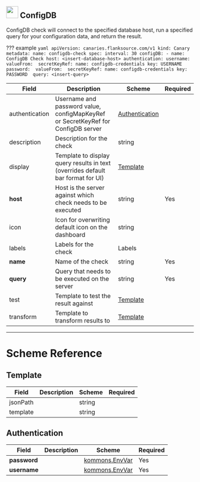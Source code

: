 ## <img src='https://raw.githubusercontent.com/flanksource/flanksource-ui/main/src/icons/configdb.svg' style='height: 32px'/> ConfigDB

ConfigDB check will connect to the specified database host, run a specified query for your configuration data, and return the result.

??? example
     ```yaml
     apiVersion: canaries.flanksource.com/v1
     kind: Canary
     metadata:
       name: configdb-check
     spec:
       interval: 30
       configDB:
         - name: ConfigDB Check
           host: <insert-database-host>
           authentication:
             username: 
               valueFrom: 
               secretKeyRef:
                 name: configdb-credentials
                 key: USERNAME 
             password: 
               valueFrom: 
               secretKeyRef:
                 name: configdb-credentials
                 key: PASSWORD 
           query: <insert-query>
     ```
           

| Field | Description | Scheme | Required |
| ----- | ----------- | ------ | -------- |
| authentication | Username and password value, configMapKeyRef or SecretKeyRef for ConfigDB server | [Authentication](#authentication) |  |
| description | Description for the check | string |  |
| display | Template to display query results in text (overrides default bar format for UI) | [Template](#template) |  |
| **host** | Host is the server against which check needs to be executed | string | Yes |
| icon | Icon for overwriting default icon on the dashboard | string |  |
| labels | Labels for the check | Labels |  |
| **name** | Name of the check | string | Yes |
| **query** | Query that needs to be executed on the server | string | Yes |
| test | Template to test the result against | [Template](#template) |  |
| transform | Template to transform results to | [Template](#template) |  |

---
# Scheme Reference
## Template

| Field | Description | Scheme | Required |
| ----- | ----------- | ------ | -------- |
| jsonPath |  | string |  |
| template |  | string |  |

## Authentication

| Field | Description | Scheme | Required |
| ----- | ----------- | ------ | -------- |
| **password** |  | [kommons.EnvVar](https://pkg.go.dev/github.com/flanksource/kommons#EnvVar) | Yes |
| **username** |  | [kommons.EnvVar](https://pkg.go.dev/github.com/flanksource/kommons#EnvVar) | Yes |
